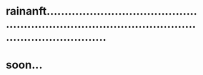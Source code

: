# rainanft...........................................................................................................................
# soon...
